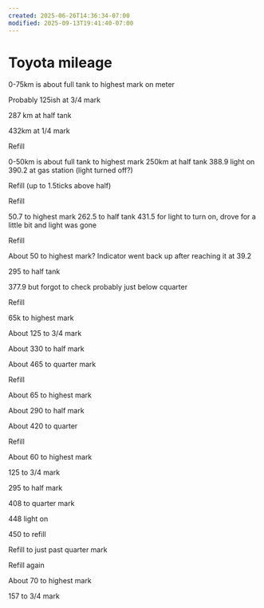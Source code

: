 ```yaml
---
created: 2025-06-26T14:36:34-07:00
modified: 2025-09-13T19:41:40-07:00
---
```


# Toyota mileage

0-75km is about full tank to highest mark on meter

Probably 125ish at 3/4 mark

287 km at half tank

432km at 1/4 mark

Refill

0-50km is about full tank to highest mark
250km at half tank
388.9 light on
390.2 at gas station (light turned off?)

Refill (up to 1.5ticks above half)

Refill

50.7 to highest mark
262.5 to half tank
431.5 for light to turn on, drove for a little bit and light was gone

Refill

About 50 to highest mark? Indicator went back up after reaching it at 39.2

295 to half tank

377.9 but forgot to check probably just below cquarter

Refill

65k to highest mark

About 125 to 3/4 mark

About 330 to half mark

About 465 to quarter mark

Refill

About 65 to highest mark

About 290 to half mark

About 420 to quarter

Refill

About 60 to highest mark

125 to 3/4 mark

295 to half mark

408 to quarter mark

448 light on

450 to refill

Refill to just past quarter mark

Refill again

About 70 to highest mark

157 to 3/4 mark
